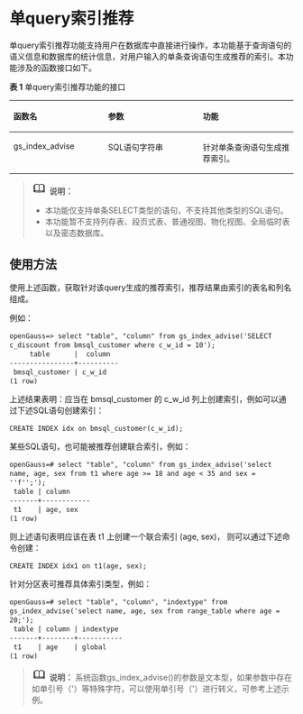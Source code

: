 # 单query索引推荐

单query索引推荐功能支持用户在数据库中直接进行操作，本功能基于查询语句的语义信息和数据库的统计信息，对用户输入的单条查询语句生成推荐的索引。本功能涉及的函数接口如下。

**表 1**  单query索引推荐功能的接口

<a name="table6447142414557"></a>
<table><thead align="left"><tr id="row544732413559"><th class="cellrowborder" valign="top" width="33.33333333333333%" id="mcps1.2.4.1.1"><p id="p1644752411553"><a name="p1644752411553"></a><a name="p1644752411553"></a>函数名</p>
</th>
<th class="cellrowborder" valign="top" width="33.33333333333333%" id="mcps1.2.4.1.2"><p id="p34471524185517"><a name="p34471524185517"></a><a name="p34471524185517"></a>参数</p>
</th>
<th class="cellrowborder" valign="top" width="33.33333333333333%" id="mcps1.2.4.1.3"><p id="p124475241559"><a name="p124475241559"></a><a name="p124475241559"></a>功能</p>
</th>
</tr>
</thead>
<tbody><tr id="row94473249558"><td class="cellrowborder" valign="top" width="33.33333333333333%" headers="mcps1.2.4.1.1 "><p id="p344762435510"><a name="p344762435510"></a><a name="p344762435510"></a>gs_index_advise</p>
</td>
<td class="cellrowborder" valign="top" width="33.33333333333333%" headers="mcps1.2.4.1.2 "><p id="p1444782419553"><a name="p1444782419553"></a><a name="p1444782419553"></a>SQL语句字符串</p>
</td>
<td class="cellrowborder" valign="top" width="33.33333333333333%" headers="mcps1.2.4.1.3 "><p id="p1544816249557"><a name="p1544816249557"></a><a name="p1544816249557"></a>针对单条查询语句生成推荐索引。</p>
</td>
</tr>
</tbody>
</table>

>![](public_sys-resources/icon-note.png) **说明：**
>-   本功能仅支持单条SELECT类型的语句，不支持其他类型的SQL语句。
>-   本功能暂不支持列存表、段页式表、普通视图、物化视图、全局临时表以及密态数据库。

## 使用方法<a name="section54321094535"></a>

使用上述函数，获取针对该query生成的推荐索引，推荐结果由索引的表名和列名组成。

例如：

```
openGauss=> select "table", "column" from gs_index_advise('SELECT c_discount from bmsql_customer where c_w_id = 10');
     table      |  column
----------------+----------
 bmsql_customer | c_w_id
(1 row)
```

上述结果表明：应当在 bmsql\_customer 的 c\_w\_id 列上创建索引，例如可以通过下述SQL语句创建索引：

```
CREATE INDEX idx on bmsql_customer(c_w_id);
```

某些SQL语句，也可能被推荐创建联合索引，例如：

```
openGauss=# select "table", "column" from gs_index_advise('select name, age, sex from t1 where age >= 18 and age < 35 and sex = ''f'';');
 table | column
-------+------------
 t1    | age, sex
(1 row)
```

则上述语句表明应该在表 t1 上创建一个联合索引 \(age, sex\)， 则可以通过下述命令创建：

```
CREATE INDEX idx1 on t1(age, sex);
```

针对分区表可推荐具体索引类型，例如：

```
openGauss=# select "table", "column", "indextype" from gs_index_advise('select name, age, sex from range_table where age = 20;');
 table | column | indextype
-------+--------+-----------
 t1    | age    | global
(1 row)
```

>![](public_sys-resources/icon-note.png) **说明：**
>系统函数gs\_index\_advise\(\)的参数是文本型，如果参数中存在如单引号（'）等特殊字符，可以使用单引号（'）进行转义，可参考上述示例。
